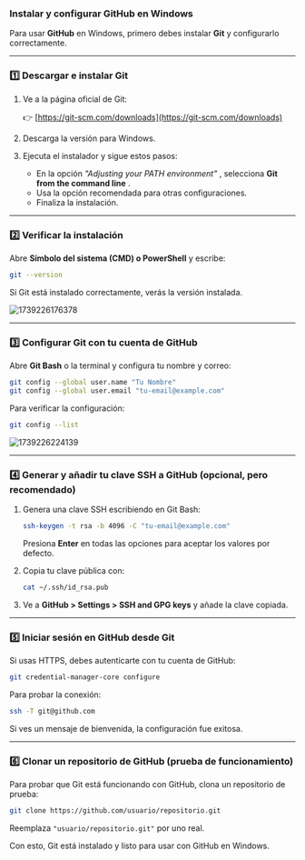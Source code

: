 ### **Instalar y configurar GitHub en Windows**

Para usar **GitHub** en Windows, primero debes instalar **Git** y configurarlo correctamente.

---

### **1️⃣ Descargar e instalar Git**

1. Ve a la página oficial de Git:

   👉 [https://git-scm.com/downloads](https://git-scm.com/downloads)
2. Descarga la versión para Windows.
3. Ejecuta el instalador y sigue estos pasos:

   * En la opción  *"Adjusting your PATH environment"* , selecciona  **Git from the command line** .
   * Usa la opción recomendada para otras configuraciones.
   * Finaliza la instalación.

---

### **2️⃣ Verificar la instalación**

Abre **Símbolo del sistema (CMD) o PowerShell** y escribe:

```bash
git --version
```

Si Git está instalado correctamente, verás la versión instalada.

![1739226176378](image/readme/1739226176378.png)

---

### **3️⃣ Configurar Git con tu cuenta de GitHub**

Abre **Git Bash** o la terminal y configura tu nombre y correo:

```bash
git config --global user.name "Tu Nombre"
git config --global user.email "tu-email@example.com"
```

Para verificar la configuración:

```bash
git config --list
```

![1739226224139](image/readme/1739226224139.png)

---

### **4️⃣ Generar y añadir tu clave SSH a GitHub (opcional, pero recomendado)**

1. Genera una clave SSH escribiendo en Git Bash:

   ```bash
   ssh-keygen -t rsa -b 4096 -C "tu-email@example.com"
   ```

   Presiona **Enter** en todas las opciones para aceptar los valores por defecto.
2. Copia tu clave pública con:

   ```bash
   cat ~/.ssh/id_rsa.pub
   ```
3. Ve a **GitHub > Settings > SSH and GPG keys** y añade la clave copiada.

---

### **5️⃣ Iniciar sesión en GitHub desde Git**

Si usas HTTPS, debes autenticarte con tu cuenta de GitHub:

```bash
git credential-manager-core configure
```

Para probar la conexión:

```bash
ssh -T git@github.com
```

Si ves un mensaje de bienvenida, la configuración fue exitosa.

---

### **6️⃣ Clonar un repositorio de GitHub (prueba de funcionamiento)**

Para probar que Git está funcionando con GitHub, clona un repositorio de prueba:

```bash
git clone https://github.com/usuario/repositorio.git
```

Reemplaza `"usuario/repositorio.git"` por uno real.

Con esto, Git está instalado y listo para usar con GitHub en Windows.
